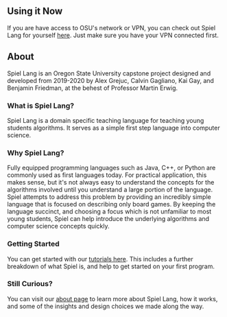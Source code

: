 ## Using it Now

If you are have access to OSU's network or VPN, you can check out Spiel Lang for yourself [here](access.engr.orst.edu:5168/). Just make sure you have your VPN connected first.

## About

Spiel Lang is an Oregon State University capstone project designed and developed from 2019-2020 by Alex Grejuc, Calvin Gagliano, Kai Gay, and Benjamin Friedman, at the behest of Professor Martin Erwig.

### What is Spiel Lang?

Spiel Lang is a domain specific teaching language for teaching young students algorithms. It serves as a simple first step language into computer science.

### Why Spiel Lang?

Fully equipped programming languages such as Java, C++, or Python are commonly used as first languages today. For practical application, this makes sense, but it's not always easy to understand the concepts for the algorithms involved until you understand a large portion of the language. Spiel attempts to address this problem by providing an incredibly simple language that is focused on describing only board games. By keeping the language succinct, and choosing a focus which is not unfamiliar to most young students, Spiel can help introduce the underlying algorithms and computer science concepts quickly.

### Getting Started

You can get started with our [tutorials here](Tutorials/). This includes a further breakdown of what Spiel is, and help to get started on your first program.

### Still Curious?

You can visit our [about page](About) to learn more about Spiel Lang, how it works, and some of the insights and design choices we made along the way.
